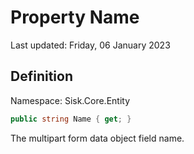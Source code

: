 # Property Name
Last updated: Friday, 06 January 2023

## Definition
Namespace: Sisk.Core.Entity

```csharp
public string Name { get; }
```

The multipart form data object field name.

